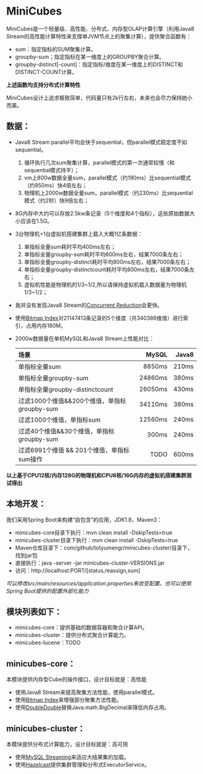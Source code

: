 MiniCubes
=========

MiniCubes是一个轻量级、高性能、分布式、内存型OLAP计算引擎（利用Java8 Stream的高性能计算特性来支撑单JVM节点上的聚集计算），提供聚合函数有：
* sum：指定指标的SUM聚集计算。
* groupby-sum；指定指标在某一维度上的GROUPBY聚合计算。
* groupby-distinct[-count]：指定指标/维度在某一维度上的DISTINCT和DISTINCT-COUNT计算。

**上述函数均支持分布式计算特性**

MiniCubes设计上追求极致简单，代码量只有2k行左右，未来也会尽力保持她小而美。

## 数据：
* Java8 Stream parallel平均会快于sequential，但parallel模式稳定度不如sequential。
    1. 循环执行几次sum聚集计算，parallel模式的第一次通常较慢（和sequential模式持平）；
    2. vm上800w数据全量sum，parallel模式（约190ms）比sequential模式（约850ms）快4倍左右；
    3. 物理机上2000w数据全量sum，parallel模式（约230ms）比sequential模式（约2秒）快9倍左右；
* 8G内存中大约可以存放2.5kw条记录（5个维度和4个指标），这些原始数据大小应该在1.5G。
* 3台物理机+1台虚拟机搭建集群上载入大概1亿条数据：
    1. 单指标全量sum耗时平均400ms左右；
    2. 单指标全量groupby-sum耗时平均600ms左右，结果7000条左右；
    3. 单指标全量groupby-distinct耗时平均800ms左右，结果7000条左右；
    4. 单指标全量groupby-distinctcount耗时平均800ms左右，结果7000条左右；
    5. 虚拟机性能是物理机的1/3~1/2,所以请保持虚拟机载入数据量为物理机1/3~1/2；
* 我并没有发现Java8 Stream的[Concurrent Reduction](http://docs.oracle.com/javase/tutorial/collections/streams/parallelism.html#concurrent_reduction "Concurrent Reduction")会更快。
* 使用[Bitmap Index](https://github.com/lemire/RoaringBitmap "compressed bitset")对21147413条记录的5个维度（共340386维值）进行索引，占用内存180M。
* 2000w数据量在单机MySQL和Java8 Stream上性能对比：

    |场景|MySQL|Java8|
    |:---------------|---------------:|---------------:|
    |单指标全量sum|8850ms|210ms|
    |单指标全量groupby-sum|24860ms|380ms|
    |单指标全量groupby-distinctcount|26050ms|430ms|
    |过滤1000个维值&&200个维值，单指标groupby-sum|34110ms|380ms|
    |过滤1000个维值，单指标sum|12560ms|240ms|
    |过滤40个维值&&30个维值，单指标groupby-sum|300ms|240ms|
    |过滤6991个维值 && 201个维值，单指标sum操作|TODO|600ms|


**以上基于CPU12核/内存128G的物理机和CPU8核/16G内存的虚拟机搭建集群测试得出**

## 本地开发：
我们采用Spring Boot来构建“自包含”的应用，JDK1.8，Maven3：
* minicubes-core目录下执行：mvn clean install -DskipTests=true
* minicubes-cluster目录下执行：mvn clean install -DskipTests=true
* Maven仓库目录下：com/github/totyumengr/minicubes-cluster/目录下，找到jar包
* 直接执行：java -server -jar minicubes-cluster-VERSIONS.jar
* 访问：http://localhost:PORT/[status,reassign,sum]

*可以修改src/main/resources/application.properties来改变配置。也可以使用Spring Boot提供的配置外部化能力*

## 模块列表如下：
* minicubes-core：提供基础的数据容器和聚合计算API。
* minicubes-cluster：提供分布式聚合计算能力。
* minicubes-lucene：TODO

## minicubes-core：
本模块提供内存型Cube的操作接口，设计目标就是：高性能
* 使用Java8 Stream来提高聚集方法性能，使用parallel模式。
* 使用[Bitmap Index](https://github.com/lemire/RoaringBitmap "compressed bitset")来增强部分聚集方法性能。
* 使用[DoubleDouble](http://tsusiatsoftware.net/dd/main.html "DoubleDouble")替换Java.math.BigDecimal来降低内存占用。

## minicubes-cluster：
本模块提供分布式计算能力，设计目标就是：高可用
* 使用[MySQL Streaming](http://dev.mysql.com/doc/connector-j/en/connector-j-reference-implementation-notes.html "MySQL Streaming")来适应大结果集的加载。
* 使用[Hazelcast](https://github.com/hazelcast/hazelcast "Hazelcast")提供集群管理和分布式ExecutorService。
